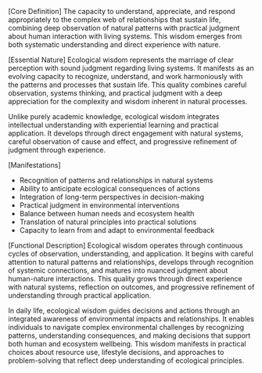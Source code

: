 [Core Definition]
The capacity to understand, appreciate, and respond appropriately to the complex web of relationships that sustain life, combining deep observation of natural patterns with practical judgment about human interaction with living systems. This wisdom emerges from both systematic understanding and direct experience with nature.

[Essential Nature]
Ecological wisdom represents the marriage of clear perception with sound judgment regarding living systems. It manifests as an evolving capacity to recognize, understand, and work harmoniously with the patterns and processes that sustain life. This quality combines careful observation, systems thinking, and practical judgment with a deep appreciation for the complexity and wisdom inherent in natural processes.

Unlike purely academic knowledge, ecological wisdom integrates intellectual understanding with experiential learning and practical application. It develops through direct engagement with natural systems, careful observation of cause and effect, and progressive refinement of judgment through experience.

[Manifestations]
- Recognition of patterns and relationships in natural systems
- Ability to anticipate ecological consequences of actions
- Integration of long-term perspectives in decision-making
- Practical judgment in environmental interventions
- Balance between human needs and ecosystem health
- Translation of natural principles into practical solutions
- Capacity to learn from and adapt to environmental feedback

[Functional Description]
Ecological wisdom operates through continuous cycles of observation, understanding, and application. It begins with careful attention to natural patterns and relationships, develops through recognition of systemic connections, and matures into nuanced judgment about human-nature interactions. This quality grows through direct experience with natural systems, reflection on outcomes, and progressive refinement of understanding through practical application.

In daily life, ecological wisdom guides decisions and actions through an integrated awareness of environmental impacts and relationships. It enables individuals to navigate complex environmental challenges by recognizing patterns, understanding consequences, and making decisions that support both human and ecosystem wellbeing. This wisdom manifests in practical choices about resource use, lifestyle decisions, and approaches to problem-solving that reflect deep understanding of ecological principles.
